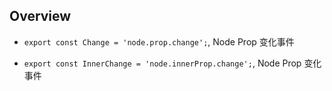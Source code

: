 ## Overview

* `export const Change = 'node.prop.change';`, Node Prop 变化事件

* `export const InnerChange = 'node.innerProp.change';`, Node Prop 变化事件
